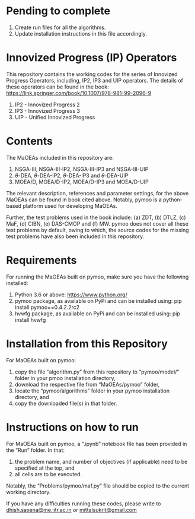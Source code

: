 # Pending to complete
1. Create run files for all the algorithms.
2. Update installation instructions in this file accordingly. 

# Innovized Progress (IP) Operators
This repository contains the working codes for the series of Innovized Progress Operators, including, IP2, IP3 and UIP operators. The details of these operators can be found in the book: https://link.springer.com/book/10.1007/978-981-99-2096-9
1. IP2 - Innovized Progress 2
2. IP3 - Innovized Progress 3
3. UIP - Unified Innovized Progress

# Contents
The MaOEAs included in this repository are:
1. NSGA-III, NSGA-III-IP2, NSGA-III-IP3 and NSGA-III-UIP
2. $\theta$-DEA, $\theta$-DEA-IP2, $\theta$-DEA-IP3 and $\theta$-DEA-UIP
3. MOEA/D, MOEA/D-IP2, MOEA/D-IP3 and MOEA/D-UIP

The relevant description, references and parameter settings, for the above MaOEAs can be found in book cited above. Notably, pymoo is a python-based platform used for developing MaOEAs. 

Further, the test problems used in the book include: (a) ZDT, (b) DTLZ, (c) MaF, (d) CIBN, (e) DAS-CMOP and (f) MW. pymoo does not cover all these test problems by default, owing to which, the source codes for the missing test problems have also been included in this repository.

# Requirements
For running the MaOEAs built on pymoo, make sure you have the following installed:
1. Python 3.6 or above: https://www.python.org/
2. pymoo package, as available on PyPi and can be installed using: pip install pymoo==0.4.2.2rc2
3. hvwfg package, as available on PyPi and can be installed using: pip install hvwfg

# Installation from this Repository
For MaOEAs built on pymoo:
1. copy the file “algorithm.py” from this repository to “pymoo/model/” folder in your pmoo installation directory,
2. download the respective file from “MaOEAs/pymoo” folder,
3. locate the “pymoo/algorithms” folder in your pymoo installation directory, and
4. copy the downloaded file(s) in that folder.

# Instructions on how to run
For MaOEAs built on pymoo, a “.ipynb” notebook file has been provided in the “Run” folder. In that:
1. the problem name, and number of objectives (if applicable) need to be specified at the top, and
2. all cells are to be executed.

Notably, the “Problems/pymoo/maf.py” file should be copied to the current working directory.

If you have any difficulties running these codes, please write to dhish.saxena@me.iitr.ac.in or mittalsukrit@gmail.com

